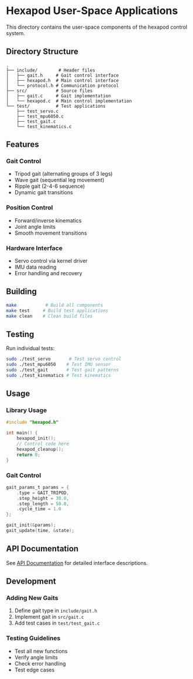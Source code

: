 # Hexapod User-Space Applications

This directory contains the user-space components of the hexapod control system.

## Directory Structure

```
.
├── include/        # Header files
│   ├── gait.h     # Gait control interface
│   ├── hexapod.h  # Main control interface
│   └── protocol.h # Communication protocol
├── src/           # Source files
│   ├── gait.c     # Gait implementation
│   └── hexapod.c  # Main control implementation
└── test/          # Test applications
    ├── test_servo.c
    ├── test_mpu6050.c
    ├── test_gait.c
    └── test_kinematics.c
```

## Features

### Gait Control
- Tripod gait (alternating groups of 3 legs)
- Wave gait (sequential leg movement)
- Ripple gait (2-4-6 sequence)
- Dynamic gait transitions

### Position Control
- Forward/inverse kinematics
- Joint angle limits
- Smooth movement transitions

### Hardware Interface
- Servo control via kernel driver
- IMU data reading
- Error handling and recovery

## Building

```bash
make           # Build all components
make test     # Build test applications
make clean    # Clean build files
```

## Testing

Run individual tests:
```bash
sudo ./test_servo       # Test servo control
sudo ./test_mpu6050    # Test IMU sensor
sudo ./test_gait       # Test gait patterns
sudo ./test_kinematics # Test kinematics
```

## Usage

### Library Usage
```c
#include "hexapod.h"

int main() {
    hexapod_init();
    // Control code here
    hexapod_cleanup();
    return 0;
}
```

### Gait Control
```c
gait_params_t params = {
    .type = GAIT_TRIPOD,
    .step_height = 30.0,
    .step_length = 50.0,
    .cycle_time = 1.0
};

gait_init(&params);
gait_update(time, &state);
```

## API Documentation

See [API Documentation](../docs/api/user/README.md) for detailed interface descriptions.

## Development

### Adding New Gaits
1. Define gait type in `include/gait.h`
2. Implement gait in `src/gait.c`
3. Add test cases in `test/test_gait.c`

### Testing Guidelines
- Test all new functions
- Verify angle limits
- Check error handling
- Test edge cases
